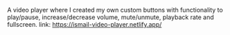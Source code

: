 A video player where I created my own custom buttons with functionality to play/pause,
increase/decrease volume, mute/unmute, playback rate and fullscreen.
link: https://ismail-video-player.netlify.app/